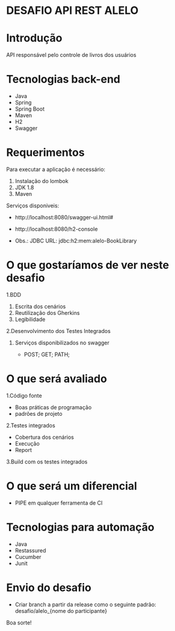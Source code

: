 # DESAFIO API REST ALELO # 

# Introdução 
API responsável pelo controle de livros dos usuários

# Tecnologias back-end
-	Java
-	Spring
-	Spring Boot
-	Maven
-	H2
-	Swagger

# Requerimentos

Para executar a aplicação é necessário:
1.	Instalação do lombok
2.	JDK 1.8
3.	Maven

Serviços disponiveis:
-	http://localhost:8080/swagger-ui.html#
-	http://localhost:8080/h2-console

-	Obs.: JDBC URL: jdbc:h2:mem:alelo-BookLibrary

# O que gostaríamos de ver neste desafio
1.BDD
 1. Escrita dos cenários
 2. Reutilização dos Gherkins
 3. Legibilidade

2.Desenvolvimento dos Testes Integrados 
 
 1. Serviços disponibilizados no swagger
	
	- POST; GET; PATH;

# **O que será avaliado**
1.Código fonte
 -	Boas práticas de programação
 -	padrões de projeto

2.Testes integrados
 -	Cobertura dos cenários
 -	Execução
 -	Report
 
3.Build com os testes integrados

# O que será um diferencial
-	PIPE em qualquer ferramenta de CI

# Tecnologias para automação
-	Java
-	Restassured
-	Cucumber
-	Junit

# Envio do desafio
-	Criar branch a partir da release como o seguinte padrão:	desafio/alelo_{nome do participante}

Boa sorte!

